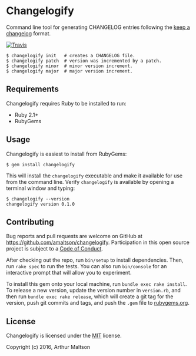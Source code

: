 # Changelogify

Command line tool for generating CHANGELOG entries following the [keep a
changelog](http://keepachangelog.com) format.

[![Travis](https://img.shields.io/travis/amaltson/changelogify.svg)](TravisCI)

```
$ changelogify init   # creates a CHANGELOG file.
$ changelogify patch  # version was incremented by a patch.
$ changelogify minor  # minor version increment.
$ changelogify major  # major version increment.
```

## Requirements

Changelogify requires Ruby to be installed to run:

- Ruby 2.1+
- RubyGems

## Usage

Changelogify is easiest to install from RubyGems:

```
$ gem install changelogify
```

This will install the `changelogify` executable and make it available for use
from the command line. Verify `changelogify` is available by opening a terminal
window and typing:

```
$ changelogify --version
changelogify version 0.1.0
```

## Contributing

Bug reports and pull requests are welcome on GitHub at
https://github.com/amaltson/changelogify. Participation in this open source
project is subject to a [Code of Conduct](code_of_conduct.md).

After checking out the repo, run `bin/setup` to install dependencies. Then, run
`rake spec` to run the tests. You can also run `bin/console` for an interactive
prompt that will allow you to experiment.

To install this gem onto your local machine, run `bundle exec rake install`. To
release a new version, update the version number in `version.rb`, and then run
`bundle exec rake release`, which will create a git tag for the version, push
git commits and tags, and push the `.gem` file to
[rubygems.org](https://rubygems.org).

## License

Changelogify is licensed under the [MIT](https://opensource.org/licenses/MIT)
license.

Copyright (c) 2016, Arthur Maltson
